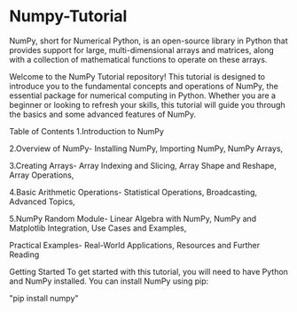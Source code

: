 # Numpy-Tutorial
NumPy, short for Numerical Python, is an open-source library in Python that provides support for large, multi-dimensional arrays and matrices, along with a collection of mathematical functions to operate on these arrays.

Welcome to the NumPy Tutorial repository! This tutorial is designed to introduce you to the fundamental concepts and operations of NumPy, the essential package for numerical computing in Python. Whether you are a beginner or looking to refresh your skills, this tutorial will guide you through the basics and some advanced features of NumPy.

Table of Contents
1.Introduction to NumPy

2.Overview of NumPy-
Installing NumPy, 
Importing NumPy, 
NumPy Arrays, 

3.Creating Arrays-
Array Indexing and Slicing, 
Array Shape and Reshape, 
Array Operations, 

4.Basic Arithmetic Operations-
Statistical Operations, 
Broadcasting, 
Advanced Topics, 

5.NumPy Random Module-
Linear Algebra with NumPy, 
NumPy and Matplotlib Integration, 
Use Cases and Examples, 

Practical Examples-
Real-World Applications, 
Resources and Further Reading

Getting Started
To get started with this tutorial, you will need to have Python and NumPy installed. You can install NumPy using pip:

"pip install numpy"
